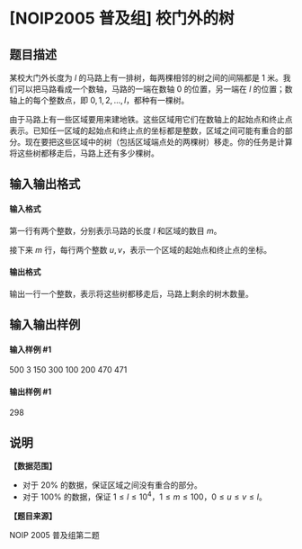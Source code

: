 
# [NOIP2005 普及组] 校门外的树
## 题目描述
某校大门外长度为 $l$ 的马路上有一排树，每两棵相邻的树之间的间隔都是 $1$ 米。我们可以把马路看成一个数轴，马路的一端在数轴 $0$ 的位置，另一端在 $l$ 的位置；数轴上的每个整数点，即 $0,1,2,\dots,l$，都种有一棵树。


由于马路上有一些区域要用来建地铁。这些区域用它们在数轴上的起始点和终止点表示。已知任一区域的起始点和终止点的坐标都是整数，区域之间可能有重合的部分。现在要把这些区域中的树（包括区域端点处的两棵树）移走。你的任务是计算将这些树都移走后，马路上还有多少棵树。


## 输入输出格式
#### 输入格式

第一行有两个整数，分别表示马路的长度 $l$ 和区域的数目 $m$。

接下来 $m$ 行，每行两个整数 $u, v$，表示一个区域的起始点和终止点的坐标。
#### 输出格式

输出一行一个整数，表示将这些树都移走后，马路上剩余的树木数量。
## 输入输出样例
#### 输入样例 #1
500 3
150 300
100 200
470 471

#### 输出样例 #1
298
## 说明
**【数据范围】**

- 对于 $20\%$ 的数据，保证区域之间没有重合的部分。
- 对于 $100\%$ 的数据，保证 $1 \leq l \leq 10^4$，$1 \leq m \leq 100$，$0 \leq u \leq v \leq l$。

**【题目来源】**

NOIP 2005 普及组第二题
 